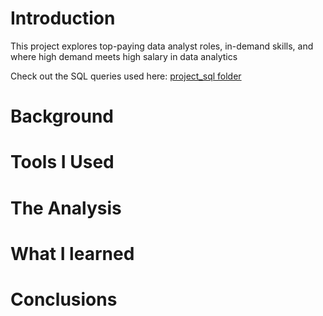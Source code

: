 # Introduction
This project explores top-paying data analyst roles, in-demand skills, and where high demand meets high salary in data analytics

Check out the SQL queries used here: [project_sql folder](/project_sql/)
# Background

# Tools I Used
# The Analysis
# What I learned
# Conclusions